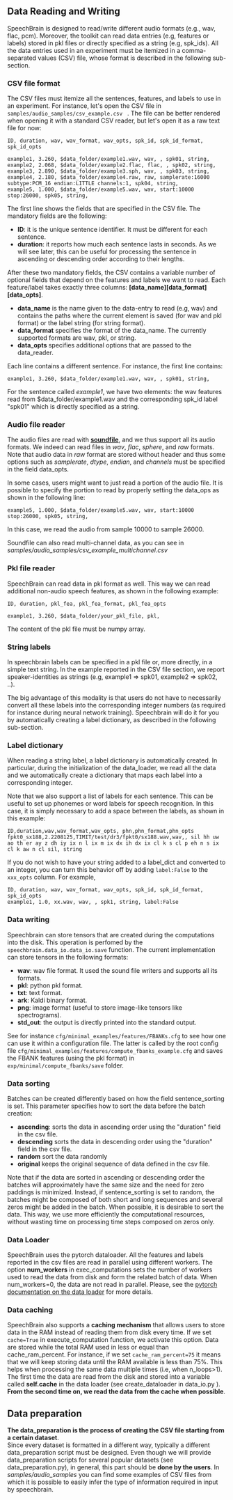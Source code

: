 ## Data Reading and Writing
SpeechBrain is designed to read/write different audio formats (e.g., wav, flac, pcm). Moreover, the toolkit can read data entries (e.g, features or labels) stored in pkl files or directly specified as a string (e.g, spk_ids). All the data entries used in an experiment must be itemized in a comma-separated values (CSV) file, whose format is described in the following sub-section.

### CSV file format
The CSV files must itemize all the sentences, features, and labels to use in an experiment.  For instance, let's open the CSV file in   ```samples/audio_samples/csv_example.csv ``` . The file can be better rendered when opening it with a standard CSV reader, but let's open it as a raw text file for now:

 ```
ID, duration, wav, wav_format, wav_opts, spk_id, spk_id_format, spk_id_opts

example1, 3.260, $data_folder/example1.wav, wav, , spk01, string, 
example2, 2.068, $data_folder/example2.flac, flac, , spk02, string,
example3, 2.890, $data_folder/example3.sph, wav, , spk03, string,
example4, 2.180, $data_folder/example4.raw, raw, samplerate:16000 subtype:PCM_16 endian:LITTLE channels:1, spk04, string,
example5, 1.000, $data_folder/example5.wav, wav, start:10000 stop:26000, spk05, string,
 ```

The first line shows the fields that are specified in the CSV file. The mandatory fields are the following:
- **ID**: it is the unique sentence identifier. It must be different for each sentence. 
- **duration**: it reports how much each sentence lasts in seconds. As we will see later, this can be useful for processing the sentence in ascending or descending order according to their lengths. 

After these two mandatory fields, the CSV contains a variable number of optional fields that depend on the features and labels
we want to read. Each feature/label takes exactly three columns: **[data_name][data_format][data_opts]**. 

- **data_name** is the name given to the data-entry to read (e.g, wav) and contains the paths where the current element is saved (for wav and pkl format) or the label string (for string format). 
- **data_format** specifies the format of the data_name. The currently supported formats are wav, pkl, or string.
- **data_opts** specifies additional options that are passed to the data_reader.

Each line contains a different sentence. For instance, the first line contains:
 ```
example1, 3.260, $data_folder/example1.wav, wav, , spk01, string, 
 ```
For the sentence called *example1*, we have two elements: the wav features read from  $data_folder/example1.wav and the 
corresponding spk_id label "spk01" which is directly specified as a string.  

### Audio file reader
The audio files are read with [**soundfile**](https://pypi.org/project/SoundFile/), and we thus support all its audio formats.  We indeed can read files in *wav*, *flac*, *sphere*, and *raw* formats. Note that audio data in *raw* format are stored without header and thus some options such as *samplerate*, *dtype*, *endian*, and *channels* must be specified in the field data_opts.  

In some cases, users might want to just read a portion of the audio file. It is possible to specify the portion to read by properly setting the data_ops as shown in the following line:

```
example5, 1.000, $data_folder/example5.wav, wav, start:10000 stop:26000, spk05, string,
```
In this case, we read the audio from sample 10000 to sample 26000. 

Soundfile can also read multi-channel data, as you can see in *samples/audio_samples/csv_example_multichannel.csv*

### Pkl file reader
SpeechBrain can read data in pkl format as well. This way we can read additional non-audio speech features, as shown in the following example:
```
ID, duration, pkl_fea, pkl_fea_format, pkl_fea_opts

example1, 3.260, $data_folder/your_pkl_file, pkl,
```
The content of the pkl file must be numpy array. 

### String labels
In speechbrain labels can be specified in a pkl file or, more directly, in a simple text string.
In the example reported in the CSV file section, we report speaker-identities as strings (e.g, example1 => spk01, 
example2 => spk02, ..). 

The big advantage of this modality is that users do not have to necessarily convert all these labels into the corresponding integer numbers (as required for instance during neural network training). Speechbrain will do it for you by automatically creating a label dictionary, as described in the following sub-section.

### Label dictionary
When reading a string label, a label dictionary is automatically created. In particular, during the initialization of the data_loader, we read all the data and we automatically create a dictionary that maps each label into a corresponding integer. 

Note that we also support a list of labels for each sentence. This can be useful to set up phonemes or word labels for speech recognition. In this case, it is simply necessary to add a space between the labels, as shown in this example:
```
ID,duration,wav,wav_format,wav_opts, phn,phn_format,phn_opts
fpkt0_sx188,2.2208125,TIMIT/test/dr3/fpkt0/sx188.wav,wav,, sil hh uw ao th er ay z dh iy ix n l ix m ix dx ih dx ix cl k s cl p eh n s ix cl k aw n cl sil, string
```

If you do not wish to have your string added to a label_dict and converted to an integer, you can turn this behavior off by adding `label:False` to the `xxx_opts` column. For example,

```
ID, duration, wav, wav_format, wav_opts, spk_id, spk_id_format, spk_id_opts
example1, 1.0, xx.wav, wav, , spk1, string, label:False
```

### Data writing
Speechbrain can store tensors that are created during the computations into the disk.
This operation is perfomed by the `speechbrain.data_io.data_io.save` function.
The current implementation can store tensors in the following formats:
- **wav**: wav file format. It used the sound file writers and supports all its formats.
- **pkl**: python pkl format.
- **txt**: text format.
- **ark**: Kaldi binary format.
- **png**: image format (useful to store image-like tensors like spectrograms).
- **std_out**: the output is directly printed into the standard output.

 See for instance `cfg/minimal_examples/features/FBANKs.cfg` to see how one can use it within a configuration file.  The latter is called by the root config file `cfg/minimal_examples/features/compute_fbanks_example.cfg` and saves the FBANK features (using the pkl format) in `exp/minimal/compute_fbanks/save` folder.

### Data sorting

Batches can be created differently based on how the field sentence_sorting is set.
This parameter specifies how to sort the data before the batch creation:
- **ascending**: sorts the data in ascending order using the "duration" field in the csv file.
- **descending**  sorts the data in descending order using the "duration" field in the csv file.
- **random**  sort the data randomly
- **original**  keeps the original sequence of data defined in the csv file. 

Note that if the data are sorted in ascending or descending order the batches will approximately have the same size and the need for zero paddings is minimized. Instead, if sentence_sorting is set to random, the batches might be composed of both short and long sequences and several zeros might be added in the batch. When possible, it is desirable to
sort the data. This way, we use more efficiently the computational resources, without wasting time on processing time steps composed on zeros only. 


### Data Loader
SpeechBrain uses the pytorch dataloader. All the features and labels reported in the csv files are read in parallel using different workers. The option **num_workers** in exec_computations sets the number of workers used to read the data from disk and form the related batch of data. When num_workers=0, the data are not read in parallel.
Please, see the [pytorch documentation on the data loader](https://pytorch.org/docs/stable/data.html) for more details.

### Data caching
SpeechBrain also supports a **caching mechanism** that allows users to store data in the RAM instead of reading them from disk every time.   If we set ```cache=True``` in execute_computation function, we activate this option.
Data are stored while the total RAM used in less or equal than cache_ram_percent. For instance, if we set ```cache_ram_percent=75``` it means that we will keep storing data until the RAM available is less than 75%. This helps when processing the same data multiple times (i.e, when n_loops>1). The first time the data are read from the disk and stored into a variable called **self.cache** in the data loader (see create_dataloader in data_io.py ). **From the second time on, we read the data from the cache when possible**.


## Data preparation
**The data_preparation is the process of creating the CSV file starting from a certain dataset**.  
Since every dataset is formatted in a different way, typically a different data_preparation script must be designed. Even though we will provide data_preparation scripts for several popular datasets (see data_preparation.py), in general, this part should be **done by the users**. In *samples/audio_samples* you can find some examples of CSV files from which it is possible to easily infer the type of information required in input by speechbrain.
